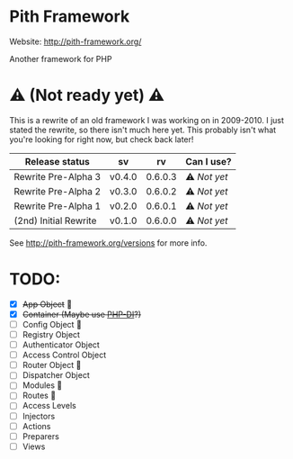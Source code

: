 # Pith Framework
Website: http://pith-framework.org/ 

Another framework for PHP

# :warning: **(Not ready yet)** :warning:

This is a rewrite of an old framework I was working on in 2009-2010. I just stated the rewrite, so there isn't much here yet. This probably isn't what you're looking for right now, but check back later!


Release status | sv | rv | Can I use?
-------------- | -- | -- | ----------
Rewrite Pre-Alpha 3   | v0.4.0 | 0.6.0.3 | :warning: *Not yet*
Rewrite Pre-Alpha 2   | v0.3.0 | 0.6.0.2 | :warning: *Not yet*
Rewrite Pre-Alpha 1   | v0.2.0 | 0.6.0.1 | :warning: *Not yet*
(2nd) Initial Rewrite | v0.1.0 | 0.6.0.0 | :warning: *Not yet*

See http://pith-framework.org/versions for more info.



# TODO:

- [x] <del>App Object</del> :wrench:
- [x] <del>Container (Maybe use [PHP-DI](https://github.com/PHP-DI/PHP-DI)?)</del>
- [ ] Config Object :wrench:
- [ ] Registry Object
- [ ] Authenticator Object
- [ ] Access Control Object
- [ ] Router Object :wrench:
- [ ] Dispatcher Object
- [ ] Modules :wrench:
- [ ] Routes :wrench:
- [ ] Access Levels
- [ ] Injectors
- [ ] Actions
- [ ] Preparers
- [ ] Views